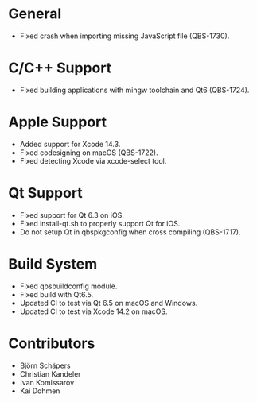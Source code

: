 # General
* Fixed crash when importing missing JavaScript file (QBS-1730).

# C/C++ Support
* Fixed building applications with mingw toolchain and Qt6 (QBS-1724).

# Apple Support
* Added support for Xcode 14.3.
* Fixed codesigning on macOS (QBS-1722).
* Fixed detecting Xcode via xcode-select tool.

# Qt Support
* Fixed support for Qt 6.3 on iOS.
* Fixed install-qt.sh to properly support Qt for iOS.
* Do not setup Qt in qbspkgconfig when cross compiling (QBS-1717).

# Build System
* Fixed qbsbuildconfig module.
* Fixed build with Qt6.5.
* Updated CI to test via Qt 6.5 on macOS and Windows.
* Updated CI to test via Xcode 14.2 on macOS.

# Contributors
* Björn Schäpers
* Christian Kandeler
* Ivan Komissarov
* Kai Dohmen
